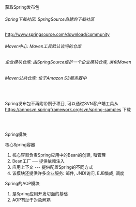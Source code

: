 获取Spring发布包

###### Spring下载社区: SpringSource自建的下载社区
http://www.springsource.com/download/community

###### Maven中心: Maven工具默认访问的仓库

###### 企业模块仓库: 由SpringSource维护一个企业模块仓库, 类似Maven

###### Maven公共仓库: 位于Amazon S3服务器中

<br>

Spring发布包不再附带例子项目, 可以通过SVN客户端工具从 https://annosvn.springframework.org/svn/spring-samples 下载

<br>

<br>

Spring模块

核心Spring容器
1) 核心容器负责Spring应用中的Bean的创建, 和管理
2) Bean工厂 --- 提供依赖注入
3) 应用上下文 --- 提供配置Spring的不同方式
4) 该模块还提供许多企业服务: 邮件, JNDI访问, EJB集成, 调度

Spring的AOP模块
1) 是Spring应用开发切面的基础
2) AOP有助于对象解耦

